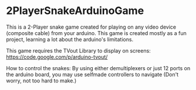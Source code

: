 # 2PlayerSnakeArduinoGame
This is a 2-Player snake game created for playing on any video device (composite cable) from your arduino. This game is created mostly as a fun project, learning a lot about the arduino's limitations.

This game requires the TVout Library to display on screens: https://code.google.com/p/arduino-tvout/

How to control the snakes:
By using either demultiplexers or just 12 ports on the arduino board, you may use selfmade controllers to navigate (Don't worry, not too hard to make.)
